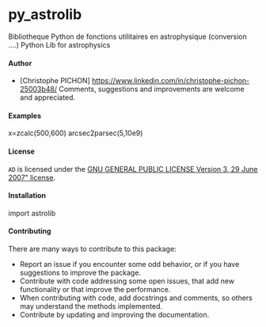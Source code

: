 # py_astrolib
Bibliotheque Python de fonctions utilitaires en astrophysique (conversion ....)
Python Lib for astrophysics

#### Author
- [Christophe PICHON] https://www.linkedin.com/in/christophe-pichon-25003b48/
Comments, suggestions and improvements are welcome and appreciated.

#### Examples
x=zcalc(500,600)
arcsec2parsec(5,10e9)

#### License

`AD` is licensed under the [GNU GENERAL PUBLIC LICENSE
                       Version 3, 29 June 2007" license](./LICENSE.md).

#### Installation

import astrolib


#### Contributing

There are many ways to contribute to this package:

- Report an issue if you encounter some odd behavior, or if you have suggestions to improve the package.
- Contribute with code addressing some open issues, that add new functionality or that improve the performance.
- When contributing with code, add docstrings and comments, so others may understand the methods implemented.
- Contribute by updating and improving the documentation.

